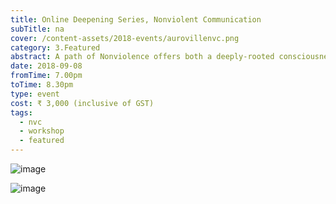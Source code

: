 ```yaml
---
title: Online Deepening Series, Nonviolent Communication
subTitle: na
cover: /content-assets/2018-events/aurovillenvc.png
category: 3.Featured
abstract: A path of Nonviolence offers both a deeply-rooted consciousness of oneness, as well as very practical tools to live this more and more in our daily lives.
date: 2018-09-08
fromTime: 7.00pm
toTime: 8.30pm
type: event
cost: ₹ 3,000 (inclusive of GST)
tags:
  - nvc
  - workshop
  - featured
---
```


![image](/content-assets/2018-events/online-nvc-1_480X672.jpeg)

![image](/content-assets/2018-events/online-nvc-2_480X672.jpeg)

&nbsp;